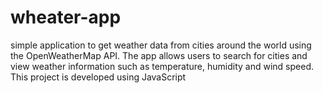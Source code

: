 # wheater-app
simple application to get weather data from cities around the world using the OpenWeatherMap API. The app allows users to search for cities and view weather information such as temperature, humidity and wind speed. This project is developed using JavaScript
